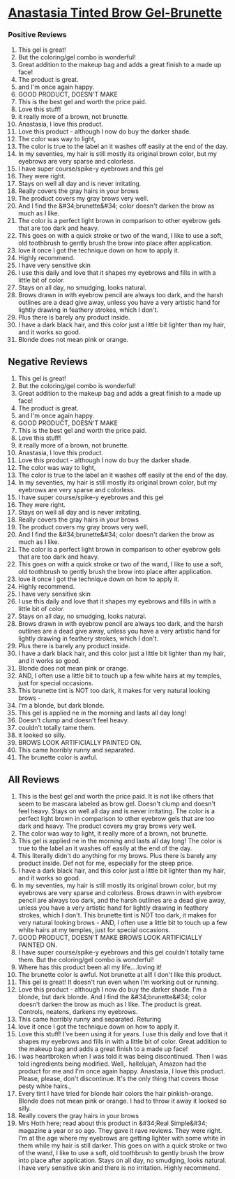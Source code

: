 # [Anastasia Tinted Brow Gel-Brunette](https://products.checkmycream.com/products/Anastasia-Tinted-Brow-Gel-Brunette.html)

### Positive Reviews

<ol>
      <li>This gel is great!</li>
      <li>But the coloring/gel combo is wonderful!</li>
      <li>Great addition to the makeup bag and adds a great finish to a made up face!</li>
      <li>The product is great.  </li>
      <li>and I&#x27;m once again happy.  </li>
      <li>GOOD PRODUCT, DOESN&#x27;T MAKE</li>
      <li>This is the best gel and worth the price paid.</li>
      <li>Love this stuff!</li>
      <li>it really more of a brown, not brunette.</li>
      <li>Anastasia, I love this product.  </li>
      <li>Love this product - although I now do buy the darker shade.  </li>
      <li>The color was way to light,</li>
      <li>The color is true to the label an it washes off easily at the end of the day.</li>
      <li>In my seventies, my hair is still mostly its original brown color, but my eyebrows are very sparse and colorless.</li>
      <li>I have super course/spike-y eyebrows and this gel</li>
      <li>They were right.  </li>
      <li>Stays on well all day and is never irritating.</li>
      <li>Really covers the gray hairs in your brows</li>
      <li>The product covers my gray brows very well.</li>
      <li>And I find the &amp;#34;brunette&amp;#34; color doesn&#x27;t darken the brow as much as I like.  </li>
      <li>The color is a perfect light brown in comparison to other eyebrow gels that are too dark and heavy.</li>
      <li>This goes on with a quick stroke or two of the wand, I like to use a soft, old toothbrush to gently brush the brow into place after application.  </li>
      <li>love it once I got the technique down on how to apply it.</li>
      <li>Highly recommend.</li>
      <li>I have very sensitive skin</li>
      <li>I use this daily and love that it shapes my eyebrows and fills in with a little bit of color.</li>
      <li>Stays on all day, no smudging, looks natural.  </li>
      <li>Brows drawn in with eyebrow pencil are always too dark, and the harsh outlines are a dead give away, unless you have a very artistic hand for lightly drawing in feathery strokes, which I don&#x27;t.</li>
      <li>Plus there is barely any product inside.</li>
      <li>I have a dark black hair, and this color just a little bit lighter than my hair, and it works so good.</li>
      <li>Blonde does not mean pink or orange.</li>
</ol>


<h2>Negative Reviews</h2>
<ol>
<li> This gel is great!</li>
<li> But the coloring/gel combo is wonderful!</li>
<li> Great addition to the makeup bag and adds a great finish to a made up face!</li>
<li> The product is great.  </li>
<li> and I&#x27;m once again happy.  </li>
<li> GOOD PRODUCT, DOESN&#x27;T MAKE</li>
<li> This is the best gel and worth the price paid.</li>
<li> Love this stuff!</li>
<li> it really more of a brown, not brunette.</li>
<li> Anastasia, I love this product.  </li>
<li> Love this product - although I now do buy the darker shade.  </li>
<li> The color was way to light,</li>
<li> The color is true to the label an it washes off easily at the end of the day.</li>
<li> In my seventies, my hair is still mostly its original brown color, but my eyebrows are very sparse and colorless.</li>
<li> I have super course/spike-y eyebrows and this gel</li>
<li> They were right.  </li>
<li> Stays on well all day and is never irritating.</li>
<li> Really covers the gray hairs in your brows</li>
<li> The product covers my gray brows very well.</li>
<li> And I find the &amp;#34;brunette&amp;#34; color doesn&#x27;t darken the brow as much as I like.  </li>
<li> The color is a perfect light brown in comparison to other eyebrow gels that are too dark and heavy.</li>
<li> This goes on with a quick stroke or two of the wand, I like to use a soft, old toothbrush to gently brush the brow into place after application.  </li>
<li> love it once I got the technique down on how to apply it.</li>
<li> Highly recommend.</li>
<li> I have very sensitive skin</li>
<li> I use this daily and love that it shapes my eyebrows and fills in with a little bit of color.</li>
<li> Stays on all day, no smudging, looks natural.  </li>
<li> Brows drawn in with eyebrow pencil are always too dark, and the harsh outlines are a dead give away, unless you have a very artistic hand for lightly drawing in feathery strokes, which I don&#x27;t.</li>
<li> Plus there is barely any product inside.</li>
<li> I have a dark black hair, and this color just a little bit lighter than my hair, and it works so good.</li>
<li> Blonde does not mean pink or orange.</li>
<li> AND, I often use a little bit to touch up a few white hairs at my temples, just for special occasions.</li>
<li> This brunette tint is NOT too dark, it makes for very natural looking brows -</li>
<li> I&#x27;m a blonde, but dark blonde.  </li>
<li> This gel is applied ne in the morning and lasts all day long!</li>
<li> Doesn&#x27;t clump and doesn&#x27;t feel heavy.</li>
<li> couldn&#x27;t totally tame them.</li>
<li> it looked so silly.</li>
<li> BROWS LOOK ARTIFICIALLY PAINTED ON.</li>
<li> This came horribly runny and separated.</li>
<li> The brunette color is awful.  </li>
</ol>

<h2>All Reviews</h2>

<ol>
    <li> This is the best gel and worth the price paid. It is not like others that seem to be mascara labeled as brow gel. Doesn&#x27;t clump and doesn&#x27;t feel heavy. Stays on well all day and is never irritating. The color is a perfect light brown in comparison to other eyebrow gels that are too dark and heavy. The product covers my gray brows very well.</li>
    <li> The color was way to light, it really more of a brown, not brunette.</li>
    <li> This gel is applied ne in the morning and lasts all day long! The color is true to the label an it washes off easily at the end of the day.</li>
    <li> This literally didn&#x27;t do anything for my brows. Plus there is barely any product inside. Def not for me, especially for the steep price.</li>
    <li> I have a dark black hair, and this color just a little bit lighter than my hair, and it works so good.</li>
    <li> In my seventies, my hair is still mostly its original brown color, but my eyebrows are very sparse and colorless. Brows drawn in with eyebrow pencil are always too dark, and the harsh outlines are a dead give away, unless you have a very artistic hand for lightly drawing in feathery strokes, which I don&#x27;t. This brunette tint is NOT too dark, it makes for very natural looking brows - AND, I often use a little bit to touch up a few white hairs at my temples, just for special occasions.</li>
    <li> GOOD PRODUCT, DOESN&#x27;T MAKE BROWS LOOK ARTIFICIALLY PAINTED ON.</li>
    <li> I have super course/spike-y eyebrows and this gel couldn&#x27;t totally tame them. But the coloring/gel combo is wonderful!</li>
    <li> Where has this product been all my life....loving it!</li>
    <li> The brunette color is awful.  Not brunette at all!  I don&#x27;t like this product.</li>
    <li> This gel is great! It doesn&#x27;t run even when I&#x27;m working out or running.</li>
    <li> Love this product - although I now do buy the darker shade.  I&#x27;m a blonde, but dark blonde.  And I find the &amp;#34;brunette&amp;#34; color doesn&#x27;t darken the brow as much as I like.  The product is great.  Controls, neatens, darkens my eyebrows.</li>
    <li> This came horribly runny and separated. Returing</li>
    <li> love it once I got the technique down on how to apply it.</li>
    <li> Love this stuff! I&#x27;ve been using it for years. I use this daily and love that it shapes my eyebrows and fills in with a little bit of color. Great addition to the makeup bag and adds a great finish to a made up face!</li>
    <li> I was heartbroken when I was told it was being discontinued.  Then I was told ingredients being modified.  Well,. hallelujah, Amazon had the product for me and I&#x27;m once again happy.  Anastasia, I love this product.  Please, please, don&#x27;t discontinue.  It&#x27;s the only thing that covers those pesty white hairs.,</li>
    <li> Every tint I have tried for blonde hair colors the hair pinkish-orange. Blonde does not mean pink or orange. I had to throw it away it looked so silly.</li>
    <li> Really covers the gray hairs in your brows</li>
    <li> Mrs Hoth here; read about this product in &amp;#34;Real Simple&amp;#34; magazine a year or so ago.  They gave it rave reviews.  They were right.  I&#x27;m at the age where my eyebrows are getting lighter with some white in them while my hair is still darker.  This goes on with a quick stroke or two of the wand, I like to use a soft, old toothbrush to gently brush the brow into place after application.  Stays on all day, no smudging, looks natural.  I have very sensitive skin and there is no irritation.  Highly recommend.</li>
</ol>




